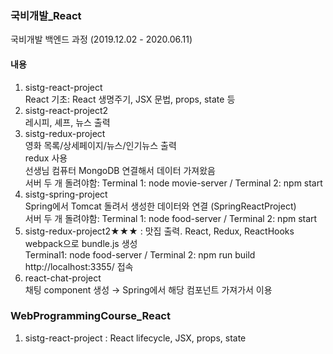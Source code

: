 ### 국비개발_React       
국비개발 백엔드 과정 (2019.12.02 - 2020.06.11)      
    
#### 내용     
 1. sistg-react-project          
  React 기초: React 생명주기, JSX 문법, props, state 등     
 2. sistg-react-project2       
  레시피, 셰프, 뉴스 출력     
 3. sistg-redux-project     
  영화 목록/상세페이지/뉴스/인기뉴스 출력      
  redux 사용      
  선생님 컴퓨터 MongoDB 연결해서 데이터 가져왔음   
  서버 두 개 돌려야함: Terminal 1: node movie-server / Terminal 2: npm start    
 4. sistg-spring-project       
  Spring에서 Tomcat 돌려서 생성한 데이터와 연결 (SpringReactProject)       
  서버 두 개 돌려야함: Terminal 1: node food-server / Terminal 2: npm start       
 5. sistg-redux-project2★★★ : 맛집 출력. React, Redux, ReactHooks          
  webpack으로 bundle.js 생성      
  Terminal1: node food-server  / Terminal 2: npm run build       
  http://localhost:3355/  접속      
 6. react-chat-project           
  채팅 component 생성 → Spring에서 해당 컴포넌트 가져가서 이용      
       
         
### WebProgrammingCourse_React      
 1. sistg-react-project
   : React lifecycle, JSX, props, state     